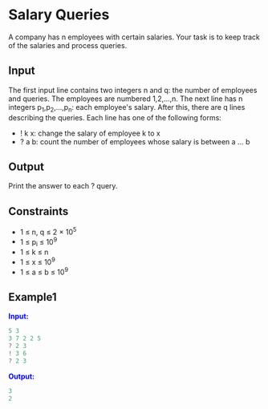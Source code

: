 # Salary Queries  

A company has n employees with certain salaries. Your task is to keep track of the salaries and process queries.  

## Input 

The first input line contains two integers n and q: the number of employees and queries. The employees are numbered 1,2,&hellip;,n.
The next line has n integers p<sub>1</sub>,p<sub>2</sub>,&hellip;,p<sub>n</sub>: each employee's salary.
After this, there are q lines describing the queries. Each line has one of the following forms:

- ! k x: change the salary of employee k to x
- ? a b: count the number of employees whose salary is between a &hellip; b

## Output
Print the answer to each ? query.

## Constraints

- 1 &le; n, q &le; 2 &times; 10<sup>5</sup>
- 1 &le; p<sub>i</sub> &le; 10<sup>9</sup>
- 1 &le; k &le; n 
- 1 &le; x &le; 10<sup>9</sup>
- 1 &le; a &le; b &le; 10<sup>9</sup>

## Example1
<font color="blue">**Input:**</font> 
```c++
5 3
3 7 2 2 5
? 2 3
! 3 6
? 2 3
```
<font color="blue">**Output:**</font>
```c++
3
2
```  





